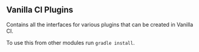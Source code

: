 Vanilla CI Plugins
------------------

Contains all the interfaces for various plugins that can be created in Vanilla CI.

To use this from other modules run `gradle install`.
